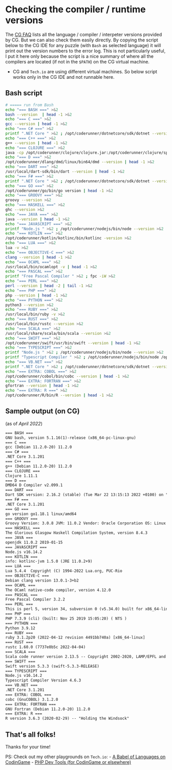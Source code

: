 # Checking the compiler / runtime versions

The [CG FAQ](https://www.codingame.com/playgrounds/40701/help-center/languages-versions) lists all the language / compiler / interpeter versions provided by CG.
But we can also check them easily directly. By copying the script below to the CG IDE for any puzzle (with `Bash` as selected language) it will print out the version numbers to the error log. This is not particularly useful, I put it here only because the script is a nice summary of where all the compilers are located (if not in the `$PATH`) on the CG virtual machine.

* CG and `Tech.io` are using different virtual machines. So below script works only in the CG IDE and not runnable here.

## Bash script

```bash
# ===== run from Bash
echo "=== BASH ===" >&2
bash --version  | head -1 >&2
echo "=== C ===" >&2
gcc --version | head -1 >&2
echo "=== C# ===" >&2
printf ".NET Core " >&2 ; /opt/coderunner/dotnetcore/sdk/dotnet --version | head -1 >&2
echo "=== C++ ===" >&2
g++ --version | head -1 >&2
echo "=== CLOJURE ===" >&2
java -cp /opt/coderunner/clojure/clojure.jar:/opt/coderunner/clojure/spec.alpha.jar:/opt/coderunner/clojure/core.specs.alpha.jar:/tmp/ clojure.main | head -1 >&2
echo "=== D ===" >&2
/opt/coderunner/dlang/dmd/linux/bin64/dmd --version | head -1 >&2
echo "=== DART ===" >&2
/usr/local/dart-sdk/bin/dart --version | head -1 >&2
echo "=== F# ===" >&2
printf ".NET Core " >&2 ; /opt/coderunner/dotnetcore/sdk/dotnet --version | head -1 >&2
echo "=== GO ===" >&2
/opt/coderunner/go/bin/go version | head -1 >&2
echo "=== GROOVY ===" >&2
groovy --version >&2
echo "=== HASKELL ===" >&2
ghc --version >&2
echo "=== JAVA ===" >&2
java --version | head -1 >&2
echo "=== JAVASCRIPT ===" >&2
printf "Node.js " >&2 ; /opt/coderunner/nodejs/bin/node --version >&2
echo "=== KOTLIN ===" >&2
/opt/coderunner/kotlin/kotlinc/bin/kotlinc -version >&2
echo "=== LUA ===" >&2
lua -v >&2
echo "=== OBJECTIVE-C ===" >&2
clang --version | head -1 >&2
echo "=== OCAML ===" >&2
/usr/local/bin/ocamlopt -v | head -1 >&2
echo "=== PASCAL ===" >&2
printf "Free Pascal Compiler " >&2 ; fpc -iW >&2
echo "=== PERL ===" >&2
perl --version | head -2 | tail -1 >&2
echo "=== PHP ===" >&2
php --version | head -1 >&2
echo "=== PYTHON ===" >&2
python3 --version >&2
echo "=== RUBY ===" >&2
/usr/local/bin/ruby -v >&2
echo "=== RUST ===" >&2
/usr/local/bin/rustc --version >&2
echo "=== SCALA ===" >&2
/usr/local/share/scala/bin/scala --version >&2
echo "=== SWIFT ===" >&2
/opt/coderunner/swift/usr/bin/swift --version | head -1 >&2
echo "=== TYPESCRIPT ===" >&2
printf "Node.js " >&2 ; /opt/coderunner/nodejs/bin/node --version >&2
printf "Typescript Compiler " >&2 ; /opt/coderunner/nodejs/bin/node /opt/coderunner/typescript/tsc/node_modules/typescript/bin/tsc --version | head -2 | tail -1 >&2
echo "=== VB.NET ===" >&2
printf ".NET Core " >&2 ; /opt/coderunner/dotnetcore/sdk/dotnet --version | head -1 >&2
echo "=== EXTRA: COBOL ===" >&2
/opt/coderunner/cobol/bin/cobc --version | head -1 >&2
echo "=== EXTRA: FORTRAN ===" >&2
gfortran --version | head -1 >&2
echo "=== EXTRA: R ===" >&2
/opt/coderunner/R/bin/R --version | head -1 >&2
```

## Sample output (on CG)

(as of _April 2022_)

```txt
=== BASH ===
GNU bash, version 5.1.16(1)-release (x86_64-pc-linux-gnu)
=== C ===
gcc (Debian 11.2.0-20) 11.2.0
=== C# ===
.NET Core 3.1.201
=== C++ ===
g++ (Debian 11.2.0-20) 11.2.0
=== CLOJURE ===
Clojure 1.11.1
=== D ===
DMD64 D Compiler v2.099.1
=== DART ===
Dart SDK version: 2.16.2 (stable) (Tue Mar 22 13:15:13 2022 +0100) on "linux_x64"
=== F# ===
.NET Core 3.1.201
=== GO ===
go version go1.18.1 linux/amd64
=== GROOVY ===
Groovy Version: 3.0.8 JVM: 11.0.2 Vendor: Oracle Corporation OS: Linux
=== HASKELL ===
The Glorious Glasgow Haskell Compilation System, version 8.4.3
=== JAVA ===
openjdk 11.0.2 2019-01-15
=== JAVASCRIPT ===
Node.js v16.14.2
=== KOTLIN ===
info: kotlinc-jvm 1.5.0 (JRE 11.0.2+9)
=== LUA ===
Lua 5.4.4  Copyright (C) 1994-2022 Lua.org, PUC-Rio
=== OBJECTIVE-C ===
Debian clang version 13.0.1-3+b2
=== OCAML ===
The OCaml native-code compiler, version 4.12.0
=== PASCAL ===
Free Pascal Compiler 3.2.2
=== PERL ===
This is perl 5, version 34, subversion 0 (v5.34.0) built for x86_64-linux-gnu-thread-multi
=== PHP ===
PHP 7.3.9 (cli) (built: Nov 25 2019 15:05:20) ( NTS )
=== PYTHON ===
Python 3.9.12
=== RUBY ===
ruby 3.1.2p20 (2022-04-12 revision 4491bb740a) [x86_64-linux]
=== RUST ===
rustc 1.60.0 (7737e0b5c 2022-04-04)
=== SCALA ===
Scala code runner version 2.13.5 -- Copyright 2002-2020, LAMP/EPFL and Lightbend, Inc.
=== SWIFT ===
Swift version 5.3.3 (swift-5.3.3-RELEASE)
=== TYPESCRIPT ===
Node.js v16.14.2
Typescript Compiler Version 4.6.3
=== VB.NET ===
.NET Core 3.1.201
=== EXTRA: COBOL ===
cobc (GnuCOBOL) 3.1.2.0
=== EXTRA: FORTRAN ===
GNU Fortran (Debian 11.2.0-20) 11.2.0
=== EXTRA: R ===
R version 3.6.3 (2020-02-29) -- "Holding the Windsock"
```

## That's all folks!

Thanks for your time!

PS: Check out my other playgrounds on `Tech.io`:
    - [A Babel of Languages on CodinGame](https://www.codingame.com/playgrounds/56997/a-babel-of-languages-on-codingame/intro)
    - [PHP Dev Tools (for CodinGame or elsewhere)](https://www.tech.io/playgrounds/77580/php-dev-tools-for-codingame-or-elsewhere/intro)
